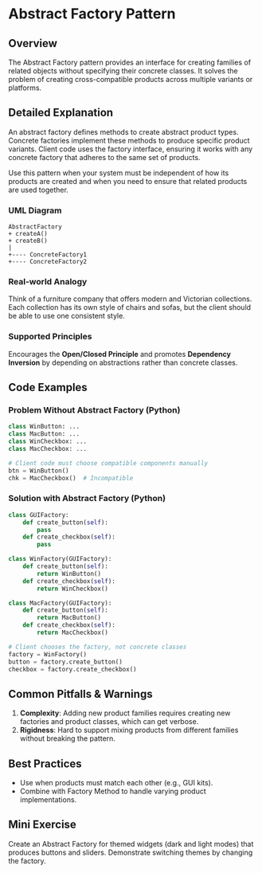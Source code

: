 # Abstract Factory Pattern

## Overview
The Abstract Factory pattern provides an interface for creating families of related objects without specifying their concrete classes. It solves the problem of creating cross-compatible products across multiple variants or platforms.

## Detailed Explanation
An abstract factory defines methods to create abstract product types. Concrete factories implement these methods to produce specific product variants. Client code uses the factory interface, ensuring it works with any concrete factory that adheres to the same set of products.

Use this pattern when your system must be independent of how its products are created and when you need to ensure that related products are used together.

### UML Diagram
```
AbstractFactory
+ createA()
+ createB()
|
+---- ConcreteFactory1
+---- ConcreteFactory2
```

### Real-world Analogy
Think of a furniture company that offers modern and Victorian collections. Each collection has its own style of chairs and sofas, but the client should be able to use one consistent style.

### Supported Principles
Encourages the **Open/Closed Principle** and promotes **Dependency Inversion** by depending on abstractions rather than concrete classes.

## Code Examples

### Problem Without Abstract Factory (Python)
```python
class WinButton: ...
class MacButton: ...
class WinCheckbox: ...
class MacCheckbox: ...

# Client code must choose compatible components manually
btn = WinButton()
chk = MacCheckbox()  # Incompatible
```

### Solution with Abstract Factory (Python)
```python
class GUIFactory:
    def create_button(self):
        pass
    def create_checkbox(self):
        pass

class WinFactory(GUIFactory):
    def create_button(self):
        return WinButton()
    def create_checkbox(self):
        return WinCheckbox()

class MacFactory(GUIFactory):
    def create_button(self):
        return MacButton()
    def create_checkbox(self):
        return MacCheckbox()

# Client chooses the factory, not concrete classes
factory = WinFactory()
button = factory.create_button()
checkbox = factory.create_checkbox()
```

## Common Pitfalls & Warnings
1. **Complexity**: Adding new product families requires creating new factories and product classes, which can get verbose.
2. **Rigidness**: Hard to support mixing products from different families without breaking the pattern.

## Best Practices
- Use when products must match each other (e.g., GUI kits).
- Combine with Factory Method to handle varying product implementations.

## Mini Exercise
Create an Abstract Factory for themed widgets (dark and light modes) that produces buttons and sliders. Demonstrate switching themes by changing the factory.

